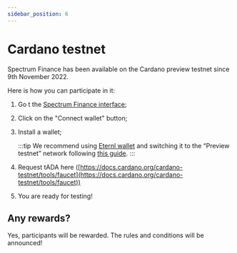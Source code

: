 ```yaml
---
sidebar_position: 6
---
```


# Cardano testnet

Spectrum Finance has been available on the Cardano preview testnet since 9th November 2022.

Here is how you can participate in it:

1. Go t the [Spectrum Finance interface](https://app.spectrum.fi/cardano/swap);
2. Click on the "Connect wallet" button;
3. Install a wallet;

   :::tip
   We recommend using [Eternl wallet](https://chrome.google.com/webstore/detail/eternl/kmhcihpebfmpgmihbkipmjlmmioameka) and switching it to the “Preview testnet” network following [this guide](/docs/user-guides/change-wallet-to-testnet#eternl-wallet).
   :::

4. Request tADA here ([https://docs.cardano.org/cardano-testnet/tools/faucet](https://docs.cardano.org/cardano-testnet/tools/faucet))
5. You are ready for testing!

## Any rewards?

Yes, participants will be rewarded. The rules and conditions will be announced!
